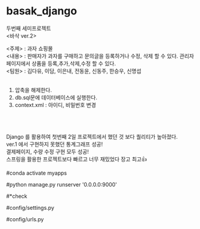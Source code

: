 # basak_django

두번째 세미프로젝트<br/>
<바삭 ver.2><br/>

<주제> : 과자 쇼핑몰<br/>
<내용> : 판매자가 과자를 구매하고 문의글을 등록하거나 수정, 삭제 할 수 있다. 관리자 페이지에서 상품을 등록,추가,삭제,수정 할 수 있다. <br/>
<팀원> : 김다유, 이담, 이은내, 전동윤, 신동주, 한승우, 신명섭<br/>
<br/>
1. 압축을 해제한다.<br/>
2. db.sql문에 데이터베이스에 실행한다.<br/>
3. context.xml : 아이디, 비밀번호 변경 
<br/>
<br/>
<br/>
Django 를 활용하여 첫번째 2일 프로젝트에서 했던 것 보다 퀄리티가 높아졌다.<br/>
ver.1 에서 구현하지 못했던 통계그래프 성공!<br/>
결제페이지, 수량 수정 구현 모두 성공!<br/>
스프링을 활용한 프로젝트보다 빠르고 너무 재밌었다 장고 최고👍<br/>


#conda activate myapps

#python manage.py runserver '0.0.0.0:9000'



#*check

#config/settings.py

#config/urls.py

